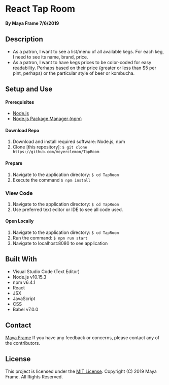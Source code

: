 # React Tap Room

#### By **Maya Frame** 7/6/2019

## Description
* As a patron, I want to see a list/menu of all available kegs. For each keg, I need to see its name, brand, price.
* As a patron, I want to have kegs prices to be color-coded for easy readability. Perhaps based on their price (greater or less than $5 per pint, perhaps) or the particular style of beer or kombucha.


## Setup and Use

#### Prerequisites
* [Node.js](https://nodejs.org/en/)
* [Node.js Package Manager (npm)](https://www.npmjs.com/)

#### Download Repo
1. Download and install required software: Node.js, npm
2. Clone [this repository]: `$ git clone https://github.com/meyerclemon/TapRoom`

#### Prepare
1. Navigate to the application directory: `$ cd TapRoom`
2. Execute the command `$ npm install`

### View Code
1. Navigate to the application directory: `$ cd TapRoom`
2. Use preferred text editor or IDE to see all code used.

#### Open Locally
1. Navigate to the application directory: `$ cd TapRoom`
2. Run the command: `$ npm run start`
3. Navigate to localhost:8080 to see application

## Built With
* Visual Studio Code (Text Editor)
* Node.js v10.15.3
* npm v6.4.1
* React
* JSX
* JavaScript
* CSS
* Babel v7.0.0

## Contact

[Maya Frame](mailto:mayacframe@gmail.com)
If you have any feedback or concerns, please contact any of the contributors.

## License

This project is licensed under the [MIT License](https://opensource.org/licenses/MIT). Copyright (C) 2019 Maya Frame. All Rights Reserved.
